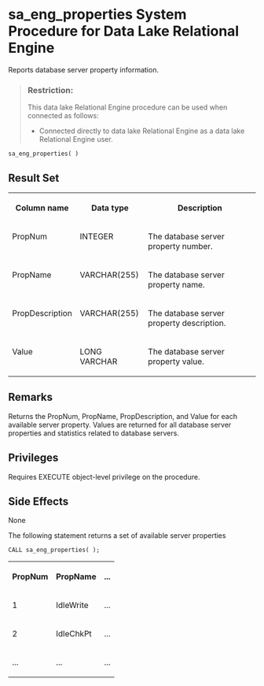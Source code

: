 <!-- loio3be5bff46c5f10149c2c85dc65723d6e -->

# sa\_eng\_properties System Procedure for Data Lake Relational Engine

Reports database server property information.



> ### Restriction:  
> This data lake Relational Engine procedure can be used when connected as follows:
> 
> -   Connected directly to data lake Relational Engine as a data lake Relational Engine user.



```
sa_eng_properties( )
```



## Result Set


<table>
<tr>
<th valign="top">

Column name



</th>
<th valign="top">

Data type



</th>
<th valign="top">

Description



</th>
</tr>
<tr>
<td valign="top">

PropNum



</td>
<td valign="top">

INTEGER



</td>
<td valign="top">

The database server property number.



</td>
</tr>
<tr>
<td valign="top">

PropName



</td>
<td valign="top">

VARCHAR\(255\)



</td>
<td valign="top">

The database server property name.



</td>
</tr>
<tr>
<td valign="top">

PropDescription



</td>
<td valign="top">

VARCHAR\(255\)



</td>
<td valign="top">

The database server property description.



</td>
</tr>
<tr>
<td valign="top">

Value



</td>
<td valign="top">

LONG VARCHAR



</td>
<td valign="top">

The database server property value.



</td>
</tr>
</table>



## Remarks

Returns the PropNum, PropName, PropDescription, and Value for each available server property. Values are returned for all database server properties and statistics related to database servers.



## Privileges

Requires EXECUTE object-level privilege on the procedure.



## Side Effects

None



The following statement returns a set of available server properties

```
CALL sa_eng_properties( );
```


<table>
<tr>
<th valign="top">

PropNum



</th>
<th valign="top">

PropName



</th>
<th valign="top">

...



</th>
</tr>
<tr>
<td valign="top">

1



</td>
<td valign="top">

IdleWrite



</td>
<td valign="top">

...



</td>
</tr>
<tr>
<td valign="top">

2



</td>
<td valign="top">

IdleChkPt



</td>
<td valign="top">

...



</td>
</tr>
<tr>
<td valign="top">

...



</td>
<td valign="top">

...



</td>
<td valign="top">

...



</td>
</tr>
</table>

